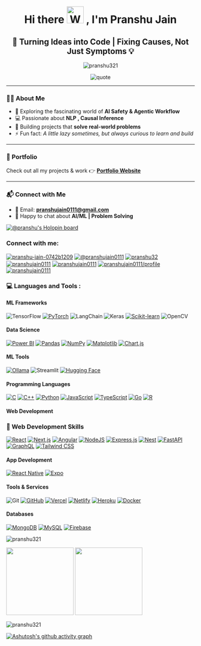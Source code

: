 <h1 align="center">Hi there <img src="https://raw.githubusercontent.com/nixin72/nixin72/master/wave.gif" 
         alt="Waving hand animated gif"
         height="45"
         width="45" /> , I'm <b>Pranshu Jain</b></h1>

<h2 align="center">🚀 Turning Ideas into Code | Fixing Causes, Not Just Symptoms 💡</h2>

<p align="center"> 
  <img src="https://komarev.com/ghpvc/?username=pranshu321&label=Profile%20views&color=0aff33&style=plastic" alt="pranshu321" /> 
</p>

<p align="center">
  <img src="https://quotes-github-readme.vercel.app/api?type=horizontal&theme=dark" alt="quote" /> 
</p>

---

### 👨‍💻 About Me  
- 🌱 Exploring the fascinating world of **AI Safety & Agentic Workflow**  
- 💻 Passionate about **NLP , Causal Inference**  
- 🚀 Building projects that **solve real-world problems**  
- ⚡ Fun fact: *A little lazy sometimes, but always curious to learn and build*  

---

### 📌 Portfolio  
Check out all my projects & work 👉 [**Portfolio Website**](https://pranshuportfolio.netlify.app/)  

---

### 📬 Connect with Me  
- 📧 Email: **pranshujain0111@gmail.com**  
- 💬 Happy to chat about **AI/ML | Problem Solving**  


[![@pranshu's Holopin board](https://holopin.me/pranshu)](https://holopin.io/@pranshu)

<h3 align="left">Connect with me:</h3>
<p align="left">
<a href="https://linkedin.com/in/pranshu-jain-0742b1209" target="blank"><img align="center" src="https://img.shields.io/badge/LinkedIn-0077B5?style=for-the-badge&logo=linkedin&logoColor=white" alt="pranshu-jain-0742b1209" /></a>
<!-- <a href="https://instagram.com/pranshu_x_jain" target="blank"><img align="center" src="https://img.shields.io/badge/Instagram-E4405F?style=for-the-badge&logo=instagram&logoColor=white" alt="pranshu_x_jain"  /></a> -->
<a href="https://medium.com/@Pranshu_Jain" target="blank"><img align="center" src="https://img.shields.io/badge/Medium-12100E?style=for-the-badge&logo=medium&logoColor=white" alt="@pranshujain0111"  /></a>
<a href="https://www.codechef.com/users/pranshu32" target="blank"><img align="center" src="https://img.shields.io/badge/Codechef-%23B92B27.svg?&style=for-the-badge&logo=Codechef&logoColor=white" alt="pranshu32"  /></a>
<a href="https://www.hackerrank.com/pranshujain0111" target="blank"><img align="center" src="https://img.shields.io/badge/-Hackerrank-2EC866?style=for-the-badge&logo=HackerRank&logoColor=white" alt="pranshujain0111"  /></a>
<a href="https://www.leetcode.com/pranshujain0111" target="blank"><img align="center" src="https://img.shields.io/badge/-LeetCode-FFA116?style=for-the-badge&logo=LeetCode&logoColor=black" alt="pranshujain0111"  /></a>       
<a href="https://auth.geeksforgeeks.org/user/pranshujain0111/profile" target="_blank"><img align="center" src="https://img.shields.io/badge/GeeksforGeeks-298D46?style=for-the-badge&logo=geeksforgeeks&logoColor=white" alt="pranshujain0111/profile"  /></a>
<a href="https://twitter.com/pranshujain0111" target="blank"><img align="center" src="https://img.shields.io/twitter/follow/pranshujain0111?logo=twitter&style=for-the-badge" alt="pranshujain0111" /></a>
</p>

<!-- ![Metrics](https://metrics.lecoq.io/pranshu321?template=classic&base.hireable=true&isocalendar=1&languages=1&lines=1&notable=1&base=header%2C%20activity%2C%20community%2C%20repositories%2C%20metadata&base.indepth=false&base.hireable=true&base.skip=false&isocalendar=false&isocalendar.duration=full-year&languages=false&languages.limit=8&languages.threshold=0%25&languages.other=false&languages.colors=github&languages.sections=most-used&languages.indepth=false&languages.analysis.timeout=15&languages.analysis.timeout.repositories=7.5&languages.categories=markup%2C%20programming&languages.recent.categories=markup%2C%20programming&languages.recent.load=300&languages.recent.days=14&lines=false&lines.sections=base&lines.repositories.limit=4&lines.history.limit=1&lines.delay=0&notable=false&notable.from=organization&notable.repositories=false&notable.indepth=false&notable.types=commit&notable.self=false&config.timezone=Asia%2FCalcutta)-->

<h3 align="left">💻 Languages and Tools :</h3>

<h4> ML Frameworks </h4>

![TensorFlow](https://img.shields.io/badge/TensorFlow-ff8f00?logo=tensorflow&logoColor=white)
[![PyTorch](https://img.shields.io/badge/PyTorch-ee4c2c?logo=pytorch&logoColor=white)](#) 
![LangChain](https://img.shields.io/badge/LangChain-1c3c3c.svg?logo=langchain&logoColor=white) 
![Keras](https://img.shields.io/badge/Keras-D00000?logo=keras&logoColor=fff)
[![Scikit-learn](https://img.shields.io/badge/-scikit--learn-%23F7931E?logo=scikit-learn&logoColor=white)](#)
![OpenCV](https://img.shields.io/badge/opencv-%23white.svg?style=for-the-badge&logo=opencv&logoColor=white)

<h4>Data Science</h4>

[![Power BI](https://custom-icon-badges.demolab.com/badge/Power%20BI-F1C912?logo=power-bi&logoColor=fff)](#)
[![Pandas](https://img.shields.io/badge/Pandas-150458?logo=pandas&logoColor=fff)](#)
[![NumPy](https://img.shields.io/badge/NumPy-4DABCF?logo=numpy&logoColor=fff)](#)
[![Matplotlib](https://custom-icon-badges.demolab.com/badge/Matplotlib-71D291?logo=matplotlib&logoColor=fff)](#)
[![Chart.js](https://img.shields.io/badge/Chart.js-FF6384?logo=chartdotjs&logoColor=fff)](#)


<h4> ML Tools </h4>

[![Ollama](https://img.shields.io/badge/Ollama-fff?logo=ollama&logoColor=000)](#)
![Streamlit](https://img.shields.io/badge/Streamlit-%23FE4B4B.svg?style=for-the-badge&logo=streamlit&logoColor=white)
[![Hugging Face](https://img.shields.io/badge/Hugging%20Face-FFD21E?logo=huggingface&logoColor=000)](#)


<h4> Programming Languages </h4>

[![C](https://img.shields.io/badge/C-00599C?logo=c&logoColor=white)](#)
[![C++](https://img.shields.io/badge/C++-%2300599C.svg?logo=c%2B%2B&logoColor=white)](#)
[![Python](https://img.shields.io/badge/Python-3776AB?logo=python&logoColor=fff)](#)
[![JavaScript](https://img.shields.io/badge/JavaScript-F7DF1E?logo=javascript&logoColor=000)](#)
[![TypeScript](https://img.shields.io/badge/TypeScript-3178C6?logo=typescript&logoColor=fff)](#)
[![Go](https://img.shields.io/badge/Go-%2300ADD8.svg?&logo=go&logoColor=white)](#)
[![R](https://img.shields.io/badge/R-%23276DC3.svg?logo=r&logoColor=white)](#)

<h4> Web Development </h4>

### 🚀 Web Development Skills
[![React](https://img.shields.io/badge/React-%2320232a.svg?logo=react&logoColor=%2361DAFB)](#) [![Next.js](https://img.shields.io/badge/Next.js-black?logo=next.js&logoColor=white)](#) [![Angular](https://img.shields.io/badge/Angular-%23DD0031.svg?logo=angular&logoColor=white)](#) [![NodeJS](https://img.shields.io/badge/Node.js-6DA55F?logo=node.js&logoColor=white)](#) [![Express.js](https://img.shields.io/badge/Express.js-%23404d59.svg?logo=express&logoColor=%2361DAFB)](#) [![Nest](https://img.shields.io/badge/Nest.js-%23E0234E.svg?logo=nestjs&logoColor=white)](#) [![FastAPI](https://img.shields.io/badge/FastAPI-009485.svg?logo=fastapi&logoColor=white)](#) [![GraphQL](https://img.shields.io/badge/GraphQL-E10098?logo=graphql&logoColor=fff)](#) [![Tailwind CSS](https://img.shields.io/badge/Tailwind%20CSS-%2338B2AC.svg?logo=tailwind-css&logoColor=white)](#)


<h4> App Development </h4>

[![React Native](https://img.shields.io/badge/React_Native-%2320232a.svg?logo=react&logoColor=%2361DAFB)](#) [![Expo](https://img.shields.io/badge/Expo-000020?logo=expo&logoColor=fff)](#)

<h4>Tools & Services </h4>

![Git](https://img.shields.io/badge/Git-F05032?logo=git&logoColor=fff)
[![GitHub](https://img.shields.io/badge/GitHub-%23121011.svg?logo=github&logoColor=white)](#)
[![Vercel](https://img.shields.io/badge/Vercel-%23000000.svg?logo=vercel&logoColor=white)](#)
[![Netlify](https://img.shields.io/badge/Netlify-%23000000.svg?logo=netlify&logoColor=#00C7B7)](#)
[![Heroku](https://img.shields.io/badge/Heroku-430098?logo=heroku&logoColor=fffe)](#)
[![Docker](https://img.shields.io/badge/Docker-2496ED?logo=docker&logoColor=fff)](#)

<h4> Databases </h4>

[![MongoDB](https://img.shields.io/badge/MongoDB-%234ea94b.svg?logo=mongodb&logoColor=white)](#)
[![MySQL](https://img.shields.io/badge/MySQL-4479A1?logo=mysql&logoColor=fff)](#)
[![Firebase](https://img.shields.io/badge/Firebase-039BE5?logo=Firebase&logoColor=white)](#)


<!-- <h4> Web3 </h4> -->

<!-- ![Solidity](https://img.shields.io/badge/Solidity-%23363636.svg?style=for-the-badge&logo=solidity&logoColor=white) ![web3.js](https://img.shields.io/badge/Web3.js-F16822.svg?style=for-the-badge&logo=web3dotjs&logoColor=white) ![Truffle](https://img.shields.io/badge/Truffle-e4a663?style=for-the-badge&logoColor=white) ![Ganache](https://img.shields.io/badge/ganache-5E464D?style=for-the-badge&logoColor=white) ![Moralis](https://img.shields.io/badge/Moralis-01ADF7?style=for-the-badge&logoColor=white) ![OpenZepplin](https://img.shields.io/badge/OpenZeppelin-4E5EE4.svg?style=for-the-badge&logo=OpenZeppelin&logoColor=white) ![ThirdWeb](https://img.shields.io/badge/ThirdWeb-CB0FAA?style=for-the-badge&logoColor=white) -->

<p><img align="center" src="https://github-readme-stats.vercel.app/api/top-langs?username=pranshu321&show_icons=true&locale=en&layout=compact" alt="pranshu321" /></p>


<img height="180em" src="https://github-profile-summary-cards.vercel.app/api/cards/profile-details?username=Pranshu321&theme=github_dark" />
<img height="180em" src="https://github-profile-summary-cards.vercel.app/api/cards/stats?username=Pranshu321&theme=github_dark"/>

<p><img align="center" src="https://github-readme-streak-stats.herokuapp.com/?user=pranshu321&" alt="pranshu321" /></p>

[![Ashutosh's github activity graph](https://github-readme-activity-graph.vercel.app/graph?username=pranshu321&bg_color=000000&color=9e4c98&line=9e4c98&point=ff8585&area=true&hide_border=true)](https://github.com/ashutosh00710/github-readme-activity-graph)
